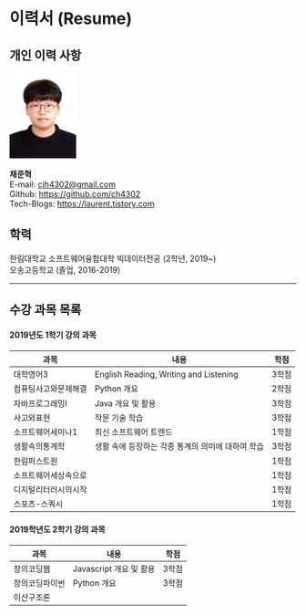 # 이력서 (Resume)  

## 개인 이력 사항  

<img src=profile.jpg height=150 weight=200>  

**채준혁**  
E-mail: cjh4302@gmail.com  
Github: https://github.com/ch4302  
Tech-Blogs: https://laurent.tistory.com 

  
## 학력  
한림대학교 소프트웨어융합대학 빅데이터전공 (2학년, 2019~)  
오송고등학교 (졸업, 2016-2019)  


---  
## 수강 과목 목록
#### 2019년도 1학기 강의 과목  
|과목|내용|학점|
|---|---|---|
|대학영어3|English Reading, Writing and Listening|3학점|
|컴퓨팅사고와문제해결|Python 개요|2학점|
|자바프로그래밍I|Java 개요 및 활용|3학점|
|사고와표현|작문 기술 학습|3학점|
|소프트웨어세미나1|최신 소프트웨어 트렌드|1학점|
|생활속의통계학|생활 속에 등장하는 각종 통계의 의미에 대하여 학습|3학점|
|한림퍼스트원||1학점|
|소프트웨어세상속으로||1학점|
|디지털리터러시의시작||1학점|
|스포츠-스쿼시||1학점|

#### 2019학년도 2학기 강의 과목
|과목|내용|학점|
|---|---|---|
|창의코딩웹|Javascript 개요 및 활용|3학점|
|창의코딩파이썬|Python 개요|3학점|
|이산구조론|

















